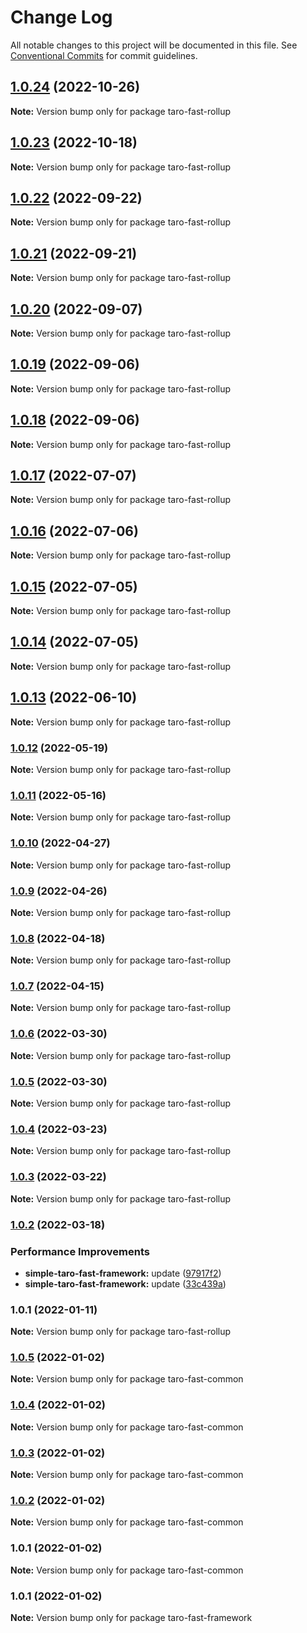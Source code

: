 # Change Log

All notable changes to this project will be documented in this file.
See [Conventional Commits](https://conventionalcommits.org) for commit guidelines.

## [1.0.24](https://github.com/kityandhero/taro-fast-framework/compare/taro-fast-rollup@1.0.23...taro-fast-rollup@1.0.24) (2022-10-26)

**Note:** Version bump only for package taro-fast-rollup

## [1.0.23](https://github.com/kityandhero/taro-fast-framework/compare/taro-fast-rollup@1.0.22...taro-fast-rollup@1.0.23) (2022-10-18)

**Note:** Version bump only for package taro-fast-rollup

## [1.0.22](https://github.com/kityandhero/taro-fast-framework/compare/taro-fast-rollup@1.0.21...taro-fast-rollup@1.0.22) (2022-09-22)

**Note:** Version bump only for package taro-fast-rollup

## [1.0.21](https://github.com/kityandhero/taro-fast-framework/compare/taro-fast-rollup@1.0.20...taro-fast-rollup@1.0.21) (2022-09-21)

**Note:** Version bump only for package taro-fast-rollup

## [1.0.20](https://github.com/kityandhero/taro-fast-framework/compare/taro-fast-rollup@1.0.19...taro-fast-rollup@1.0.20) (2022-09-07)

**Note:** Version bump only for package taro-fast-rollup

## [1.0.19](https://github.com/kityandhero/taro-fast-framework/compare/taro-fast-rollup@1.0.18...taro-fast-rollup@1.0.19) (2022-09-06)

**Note:** Version bump only for package taro-fast-rollup

## [1.0.18](https://github.com/kityandhero/taro-fast-framework/compare/taro-fast-rollup@1.0.17...taro-fast-rollup@1.0.18) (2022-09-06)

**Note:** Version bump only for package taro-fast-rollup

## [1.0.17](https://github.com/kityandhero/taro-fast-framework/compare/taro-fast-rollup@1.0.16...taro-fast-rollup@1.0.17) (2022-07-07)

**Note:** Version bump only for package taro-fast-rollup

## [1.0.16](https://github.com/kityandhero/taro-fast-framework/compare/taro-fast-rollup@1.0.15...taro-fast-rollup@1.0.16) (2022-07-06)

**Note:** Version bump only for package taro-fast-rollup

## [1.0.15](https://github.com/kityandhero/taro-fast-framework/compare/taro-fast-rollup@1.0.14...taro-fast-rollup@1.0.15) (2022-07-05)

**Note:** Version bump only for package taro-fast-rollup

## [1.0.14](https://github.com/kityandhero/taro-fast-framework/compare/taro-fast-rollup@1.0.13...taro-fast-rollup@1.0.14) (2022-07-05)

**Note:** Version bump only for package taro-fast-rollup

## [1.0.13](https://github.com/kityandhero/taro-fast-framework/compare/taro-fast-rollup@1.0.12...taro-fast-rollup@1.0.13) (2022-06-10)

**Note:** Version bump only for package taro-fast-rollup

### [1.0.12](https://github.com/kityandhero/taro-fast-framework/compare/taro-fast-rollup@1.0.11...taro-fast-rollup@1.0.12) (2022-05-19)

**Note:** Version bump only for package taro-fast-rollup

### [1.0.11](https://github.com/kityandhero/taro-fast-framework/compare/taro-fast-rollup@1.0.10...taro-fast-rollup@1.0.11) (2022-05-16)

**Note:** Version bump only for package taro-fast-rollup

### [1.0.10](https://github.com/kityandhero/taro-fast-framework/compare/taro-fast-rollup@1.0.9...taro-fast-rollup@1.0.10) (2022-04-27)

**Note:** Version bump only for package taro-fast-rollup

### [1.0.9](https://github.com/kityandhero/taro-fast-framework/compare/taro-fast-rollup@1.0.8...taro-fast-rollup@1.0.9) (2022-04-26)

**Note:** Version bump only for package taro-fast-rollup

### [1.0.8](https://github.com/kityandhero/taro-fast-framework/compare/taro-fast-rollup@1.0.7...taro-fast-rollup@1.0.8) (2022-04-18)

**Note:** Version bump only for package taro-fast-rollup

### [1.0.7](https://github.com/kityandhero/taro-fast-framework/compare/taro-fast-rollup@1.0.6...taro-fast-rollup@1.0.7) (2022-04-15)

**Note:** Version bump only for package taro-fast-rollup

### [1.0.6](https://github.com/kityandhero/taro-fast-framework/compare/taro-fast-rollup@1.0.5...taro-fast-rollup@1.0.6) (2022-03-30)

**Note:** Version bump only for package taro-fast-rollup

### [1.0.5](https://github.com/kityandhero/taro-fast-framework/compare/taro-fast-rollup@1.0.4...taro-fast-rollup@1.0.5) (2022-03-30)

**Note:** Version bump only for package taro-fast-rollup

### [1.0.4](https://github.com/kityandhero/taro-fast-framework/compare/taro-fast-rollup@1.0.3...taro-fast-rollup@1.0.4) (2022-03-23)

**Note:** Version bump only for package taro-fast-rollup

### [1.0.3](https://github.com/kityandhero/taro-fast-framework/compare/taro-fast-rollup@1.0.2...taro-fast-rollup@1.0.3) (2022-03-22)

**Note:** Version bump only for package taro-fast-rollup

### [1.0.2](https://github.com/kityandhero/taro-fast-framework/compare/taro-fast-rollup@1.0.1...taro-fast-rollup@1.0.2) (2022-03-18)

### Performance Improvements

- **simple-taro-fast-framework:** update ([97917f2](https://github.com/kityandhero/taro-fast-framework/commit/97917f2f080382a2efd73a28f23e3377f4687ac2))
- **simple-taro-fast-framework:** update ([33c439a](https://github.com/kityandhero/taro-fast-framework/commit/33c439a27d6d09bc790650305850235eff265924))

### 1.0.1 (2022-01-11)

**Note:** Version bump only for package taro-fast-rollup

### [1.0.5](https://github.com/kityandhero/taro-fast-framework/compare/taro-fast-common@1.0.4...taro-fast-common@1.0.5) (2022-01-02)

**Note:** Version bump only for package taro-fast-common

### [1.0.4](https://github.com/kityandhero/taro-fast-framework/compare/taro-fast-common@1.0.3...taro-fast-common@1.0.4) (2022-01-02)

**Note:** Version bump only for package taro-fast-common

### [1.0.3](https://github.com/kityandhero/taro-fast-framework/compare/taro-fast-common@1.0.2...taro-fast-common@1.0.3) (2022-01-02)

**Note:** Version bump only for package taro-fast-common

### [1.0.2](https://github.com/kityandhero/taro-fast-framework/compare/taro-fast-common@1.0.1...taro-fast-common@1.0.2) (2022-01-02)

**Note:** Version bump only for package taro-fast-common

### 1.0.1 (2022-01-02)

**Note:** Version bump only for package taro-fast-common

### 1.0.1 (2022-01-02)

**Note:** Version bump only for package taro-fast-framework
